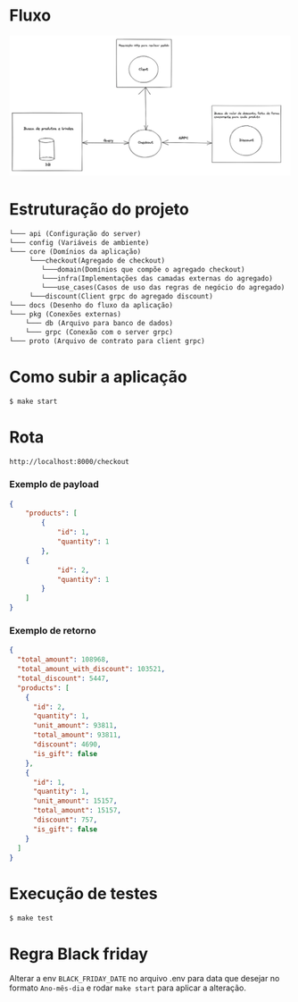 
# Fluxo
![fluxo grpcApi](docs/fluxo.png "Fluxo grpcApi")

# Estruturação do projeto
    └─── api (Configuração do server)
    └─── config (Variáveis de ambiente)
    └─── core (Domínios da aplicação)
         └───checkout(Agregado de checkout)
            └───domain(Domínios que compõe o agregado checkout)
            └───infra(Implementações das camadas externas do agregado)
            └───use_cases(Casos de uso das regras de negócio do agregado)
         └───discount(Client grpc do agregado discount)
    └─── docs (Desenho do fluxo da aplicação)
    └─── pkg (Conexões externas)
        └─── db (Arquivo para banco de dados)
        └─── grpc (Conexão com o server grpc)
    └─── proto (Arquivo de contrato para client grpc)

# Como subir a aplicação

```shell
$ make start
```

# Rota
````shell
http://localhost:8000/checkout
````
### Exemplo de payload
```json
{
    "products": [
        {
            "id": 1,
            "quantity": 1
        },
	{
            "id": 2,
            "quantity": 1
        }
    ]
} 
```

### Exemplo de retorno
```json
{
  "total_amount": 108968,
  "total_amount_with_discount": 103521,
  "total_discount": 5447,
  "products": [
    {
      "id": 2,
      "quantity": 1,
      "unit_amount": 93811,
      "total_amount": 93811,
      "discount": 4690,
      "is_gift": false
    },
    {
      "id": 1,
      "quantity": 1,
      "unit_amount": 15157,
      "total_amount": 15157,
      "discount": 757,
      "is_gift": false
    }
  ]
}
```

# Execução de testes
```shell
$ make test
```

# Regra Black friday
Alterar a env `BLACK_FRIDAY_DATE` no arquivo .env para data que desejar no formato `Ano-mês-dia` e rodar `make start` 
para aplicar a alteração.
